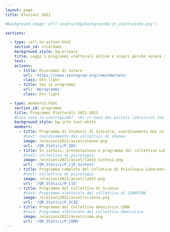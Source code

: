 ```yaml
---
layout: page
title: Elezioni 2021

#background_image: url('assets/img/backgrounds/in_costruzione.png')

sections:

  - type: call-to-action.html
    section_id: ricordami
    background_style: bg-primary
    title: Leggi i programmi elettorali online e scopri perché votare Studenti di Sinistra e i Collettivi l´11 e 12 Maggio 2021! <br /> <br /> Hai paura di dimenticarti di votare? Non Preoccuparti, te lo ricordiamo noi!
    text:
    actions:
      - title: Ricordami di votare
        url: 'https://news.sestograd.org/remindervoto'
        class: btn-light
      - title: Vai ai programmi
        url: '#programmi'
        class: btn-light

  - type: members2.html
    section_id: programmi
    title: Programmi Elettorali 2021-2023
    #Cosa sono le controguide?  <br /> Sono dei piccoli libriccini che raccolgono informazioni utili sulla vita all'università, consigli, divertenti aneddoti e informazioni su SdS, i Collettivi e le nostre attività!  <br />
    background_style: bg-info text-white
    members:
      - title: Programma di Studenti di Sinistra, coordinamento dei collettivi di ateneo
        #text: coordinamento dei collettivi di ateneo
        image: /elezioni2021/asset/ateneo.png
        url: '/QR_Statici/P_SDS'
      - title: In sintesi; presentazione e programma del collettivo Laboratorio 15
        #text: collettivo di psicologia
        image: /elezioni2021/asset/lab15_Sintesi.png
        url: '/QR_Statici/P_L15_Sintesi'
      - title: Programma completo del Colletivo di Psicologia Laboratorio 15
        #text: collettivo di psicologia
        image: /elezioni2021/asset/lab15.png
        url: '/QR_Statici/P_L15'
      - title: Programma del Collettivo di Scienze
        #text: Programma elettorale del collettivo di SSMMFFNN
        image: /elezioni2021/asset/scienze.png
        url: '/QR_Statici/P_SCIE'
      - title: Programma del Collettivo Umanistico CUMA
        #text: Programma elettorale del Collettivo Umanistico
        image: /elezioni2021/asset/cuma.png
        url: '/QR_Statici/P_CUMA'
---
```

